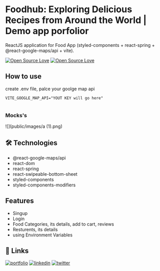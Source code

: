 
# Foodhub: Exploring Delicious Recipes from Around the World | Demo app porfolior

ReactJS application for Food App (styled-components + react-spring + @react-google-maps/api + vite).

[![Open Source Love](https://badges.frapsoft.com/os/v1/open-source.svg?v=102)](https://github.com/ellerbrock/open-source-badge/)
[![Open Source Love](https://badges.frapsoft.com/os/mit/mit.svg?v=102)](https://github.com/ellerbrock/open-source-badge/)

 


## How to use 

create .env file, palce your goolge map api

```
VITE_GOOGLE_MAP_API="YOUT KEY will go here"
 
```

### Mocks's

 ![](public/images/a (1).png)

 


 

## 🛠 Technologies
- @react-google-maps/api
- react-dom
- react-spring
- react-swipeable-bottom-sheet
- styled-components
- styled-components-modifiers


## Features

- Singup
- Login 
- Food Categories, its details, add to cart, reviews
- Resturents, its details
- using Environment Variables


## 🔗 Links
[![portfolio](https://img.shields.io/badge/mabdullah.se-685EA9?style=for-the-badge&logo=viber&logoColor=white)](https://mabdullahse.com/)
[![linkedin](https://img.shields.io/badge/linkedin-0A66C2?style=for-the-badge&logo=linkedin&logoColor=white)](https://www.linkedin.com/in/mabdullahse/)
[![twitter](https://img.shields.io/badge/twitter-1DA1F2?style=for-the-badge&logo=twitter&logoColor=white)](https://twitter.com/mabdullahse)


